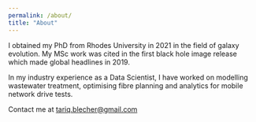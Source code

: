 ```yaml
---
permalink: /about/
title: "About"
---
```


I obtained my PhD from Rhodes University in 2021 in the field of galaxy evolution. My MSc work was cited in the first black hole image release which made global headlines in 2019. 

In my industry experience as a Data Scientist, I have worked on modelling wastewater treatment, optimising fibre planning and analytics for mobile network drive tests.

Contact me at tariq.blecher@gmail.com
